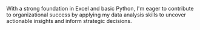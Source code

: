 With a strong foundation in Excel and basic Python, I'm eager to contribute to organizational success by applying my data analysis skills to uncover actionable insights and inform strategic decisions.
